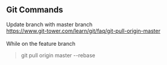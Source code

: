 ## Git Commands
Update branch with master branch
<br>https://www.git-tower.com/learn/git/faq/git-pull-origin-master
<br>
<br>While on the feature branch
> git pull origin master --rebase
